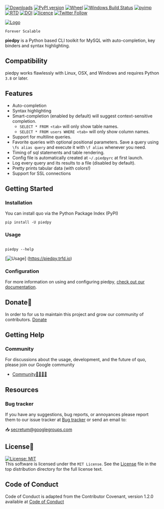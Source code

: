 [![Downloads](https://pepy.tech/badge/piedpy)](https://pepy.tech/project/piedpy)
[![PyPI version](https://badge.fury.io/py/piedpy.svg)](https://badge.fury.io/py/piedpy)
[![Wheel](https://img.shields.io/pypi/wheel/piedpy.svg)](https://pypi.com/project/piedpy)
[![Windows Build Status](https://img.shields.io/appveyor/build/gerrishons/piedpy/main?logo=appveyor&cacheSeconds=600)](https://ci.appveyor.com/project/gerrishons/piedpy)
[![pyimp](https://img.shields.io/pypi/implementation/piedpy.svg)](https://pypi.com/project/piedpy)
[![RTD](https://readthedocs.org/projects/piedpy/badge/)](https://piedpy.readthedocs.io)
[![DOI](https://zenodo.org/badge/DOI/10.5281/zenodo.5848515.svg)](https://doi.org/10.5281/zenodo.5848515)
[![licence](https://img.shields.io/pypi/l/piedpy.svg)](https://opensource.org/licenses/MIT)
[![Twitter Follow](https://img.shields.io/twitter/follow/gerrishon_s.svg?style=social)](https://twitter.com/gerrishon_s)


[![Logo](https://raw.githubusercontent.com/scalabli/quo/master/pics/quo.png)](https://github.com/scalabli/quo)


`Forever Scalable`

**piedpy** is a Python based CLI toolkit for MySQL with auto-completion, key binders and syntax highlighting.

## Compatibility
piedpy works flawlessly  with Linux, OSX, and Windows and requires Python `3.8` or later. 


## Features

* Auto-completion
* Syntax highlighting
* Smart-completion (enabled by default) will suggest context-sensitive completion.
    - `SELECT * FROM <tab>` will only show table names.
    - `SELECT * FROM users WHERE <tab>` will only show column names.
* Support for multiline queries.
* Favorite queries with optional positional parameters. Save a query using
  `\fs alias query` and execute it with `\f alias` whenever you need.
* Timing of sql statements and table rendering.
* Config file is automatically created at ``~/.piedpyrc`` at first launch.
* Log every query and its results to a file (disabled by default).
* Pretty prints tabular data (with colors!)
* Support for SSL connections

## Getting Started
### Installation
You can install quo via the Python Package Index (PyPI)

```
pip install -U piedpy

```

### Usage

```console

piedpy --help
```
[![Usage](https://github.com/scalabli/docs/images/usage.png)] (https://piedpy.trfd.io)


### Configuration

For more information on using and configuring piedpy, [check out
our documentation](https://piedpy.rtfd.io).                      

## Donate🎁

In order to for us to maintain this project and grow our community of contributors.
[Donate](https://ko-fi/scalabli)

## Getting Help

### Community

For discussions about the usage, development, and the future of quo, please join our Google community

* [Community👨‍👩‍👦‍👦](https://groups.google.com/forum/#!forum/secretum)

## Resources

### Bug tracker

If you have any suggestions, bug reports, or annoyances please report them
to our issue tracker at 
[Bug tracker](https://github.com/scalabli/piedpy/issues/) or send an email to:

 📥 secretum@googlegroups.com


## License📑

[![License: MIT](https://img.shields.io/badge/License-MIT-yellow.svg)](https://opensource.org/licenses/MIT)  
This software is licensed under the `MIT License`. See the [License](https://github.com/scalabli/piedpy/blob/master/LICENSE) file in the top distribution directory for the full license text.


## Code of Conduct
Code of Conduct is adapted from the Contributor Covenant,
version 1.2.0 available at
[Code of Conduct](http://contributor-covenant.org/version/1/2/0/)
